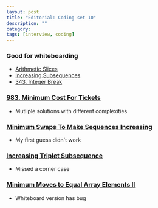 ```yaml
---
layout: post
title: "Editorial: Coding set 10" 
description: ""
category: 
tags: [interview, coding]
---
```


### Good for whiteboarding
* [Arithmetic Slices](https://leetcode.com/submissions/detail/375018536/)
* [Increasing Subsequences](https://leetcode.com/submissions/detail/379613402/)
* [343. Integer Break](https://leetcode.com/submissions/detail/379631717/)

### [983. Minimum Cost For Tickets](https://leetcode.com/submissions/detail/374908423/)
* Mutliple solutions with different complexities

### [Minimum Swaps To Make Sequences Increasing](https://leetcode.com/submissions/detail/374999035/)
* My first guess didn't work

### [Increasing Triplet Subsequence](https://leetcode.com/submissions/detail/380108568/)
* Missed a corner case

### [Minimum Moves to Equal Array Elements II](https://leetcode.com/submissions/detail/381000734/)
* Whiteboard version has bug

